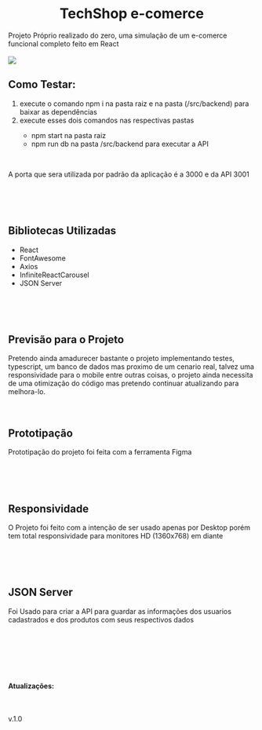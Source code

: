 <h1 align="center">TechShop e-comerce</h1>
<p>Projeto Próprio realizado do zero, uma simulação de um e-comerce funcional completo feito em React
<br>
<br>
<img src="https://i.imgur.com/OMxgfk5.png">

<h2>Como Testar:</h2>
<ol>
<li>execute o comando npm i na pasta raiz e na pasta (/src/backend) para baixar as dependências</li>
<li>execute esses dois comandos nas respectivas pastas</li>
<ul>
<li>npm start na pasta raiz</li>
<li>npm run db na pasta /src/backend para executar a API</li>
</ul>
</ol>
<br>
<p>A porta que sera utilizada por padrão da aplicação é a 3000 e da API 3001
</p>
<br>
<br>
<br>
<h2>Bibliotecas Utilizadas</h2>
<ul>
<li>React</li>
<li>FontAwesome</li>
<li>Axios</li>
<li>InfiniteReactCarousel</li>
<li>JSON Server</li>
</ul>
<br>
<br>
<br>
<h2>Previsão para o Projeto</h2>
<p>Pretendo ainda amadurecer bastante o projeto implementando testes, typescript, um banco de dados mas proximo de um cenario real, talvez uma responsividade para o mobile
  entre outras coisas, o projeto ainda necessita de uma otimização do código mas pretendo continuar atualizando para melhora-lo.
<br>
<br>
<br>
<h2>Prototipação</h2>
<p>Prototipação do projeto foi feita com a ferramenta Figma</p>
<br>
<br>
<br>
<h2>Responsividade</h2>
<p>O Projeto foi feito com a intenção de ser usado apenas por Desktop porém tem total responsividade para monitores HD (1360x768) em diante</p>
<br>
<br>
<br>
<h2>JSON Server</h2>
<p>Foi Usado para criar a API para guardar as informações dos usuarios cadastrados e dos produtos com seus respectivos dados</p>
<br>
<br>
<br>
<br>
<br>
<h4>Atualizações:</h4>
<br>
<p>v.1.0</p>
<br>
